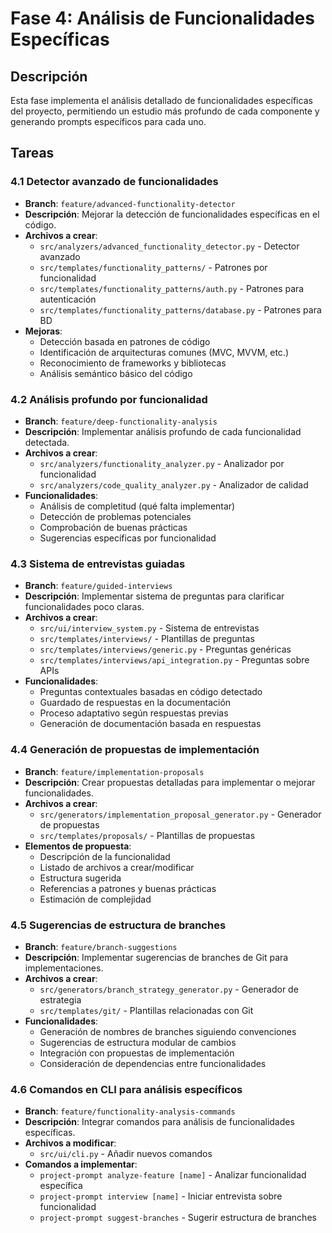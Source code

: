 # Fase 4: Análisis de Funcionalidades Específicas

## Descripción
Esta fase implementa el análisis detallado de funcionalidades específicas del proyecto, permitiendo un estudio más profundo de cada componente y generando prompts específicos para cada uno.

## Tareas

### 4.1 Detector avanzado de funcionalidades
- **Branch**: `feature/advanced-functionality-detector`
- **Descripción**: Mejorar la detección de funcionalidades específicas en el código.
- **Archivos a crear**:
  - `src/analyzers/advanced_functionality_detector.py` - Detector avanzado
  - `src/templates/functionality_patterns/` - Patrones por funcionalidad
  - `src/templates/functionality_patterns/auth.py` - Patrones para autenticación
  - `src/templates/functionality_patterns/database.py` - Patrones para BD
- **Mejoras**:
  - Detección basada en patrones de código
  - Identificación de arquitecturas comunes (MVC, MVVM, etc.)
  - Reconocimiento de frameworks y bibliotecas
  - Análisis semántico básico del código

### 4.2 Análisis profundo por funcionalidad
- **Branch**: `feature/deep-functionality-analysis`
- **Descripción**: Implementar análisis profundo de cada funcionalidad detectada.
- **Archivos a crear**:
  - `src/analyzers/functionality_analyzer.py` - Analizador por funcionalidad
  - `src/analyzers/code_quality_analyzer.py` - Analizador de calidad
- **Funcionalidades**:
  - Análisis de completitud (qué falta implementar)
  - Detección de problemas potenciales
  - Comprobación de buenas prácticas
  - Sugerencias específicas por funcionalidad

### 4.3 Sistema de entrevistas guiadas
- **Branch**: `feature/guided-interviews`
- **Descripción**: Implementar sistema de preguntas para clarificar funcionalidades poco claras.
- **Archivos a crear**:
  - `src/ui/interview_system.py` - Sistema de entrevistas
  - `src/templates/interviews/` - Plantillas de preguntas
  - `src/templates/interviews/generic.py` - Preguntas genéricas
  - `src/templates/interviews/api_integration.py` - Preguntas sobre APIs
- **Funcionalidades**:
  - Preguntas contextuales basadas en código detectado
  - Guardado de respuestas en la documentación
  - Proceso adaptativo según respuestas previas
  - Generación de documentación basada en respuestas

### 4.4 Generación de propuestas de implementación
- **Branch**: `feature/implementation-proposals`
- **Descripción**: Crear propuestas detalladas para implementar o mejorar funcionalidades.
- **Archivos a crear**:
  - `src/generators/implementation_proposal_generator.py` - Generador de propuestas
  - `src/templates/proposals/` - Plantillas de propuestas
- **Elementos de propuesta**:
  - Descripción de la funcionalidad
  - Listado de archivos a crear/modificar
  - Estructura sugerida
  - Referencias a patrones y buenas prácticas
  - Estimación de complejidad

### 4.5 Sugerencias de estructura de branches
- **Branch**: `feature/branch-suggestions`
- **Descripción**: Implementar sugerencias de branches de Git para implementaciones.
- **Archivos a crear**:
  - `src/generators/branch_strategy_generator.py` - Generador de estrategia
  - `src/templates/git/` - Plantillas relacionadas con Git
- **Funcionalidades**:
  - Generación de nombres de branches siguiendo convenciones
  - Sugerencias de estructura modular de cambios
  - Integración con propuestas de implementación
  - Consideración de dependencias entre funcionalidades

### 4.6 Comandos en CLI para análisis específicos
- **Branch**: `feature/functionality-analysis-commands`
- **Descripción**: Integrar comandos para análisis de funcionalidades específicas.
- **Archivos a modificar**:
  - `src/ui/cli.py` - Añadir nuevos comandos
- **Comandos a implementar**:
  - `project-prompt analyze-feature [name]` - Analizar funcionalidad específica
  - `project-prompt interview [name]` - Iniciar entrevista sobre funcionalidad
  - `project-prompt suggest-branches` - Sugerir estructura de branches